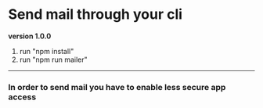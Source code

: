 # Send mail through your cli

**version 1.0.0**

1. run "npm install"
2. run "npm run mailer"

---

### In order to send mail you have to enable less secure app access
